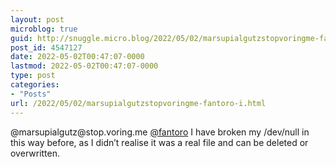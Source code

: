 ```yaml
---
layout: post
microblog: true
guid: http://snuggle.micro.blog/2022/05/02/marsupialgutzstopvoringme-fantoro-i.html
post_id: 4547127
date: 2022-05-02T00:47:07-0000
lastmod: 2022-05-02T00:47:07-0000
type: post
categories:
- "Posts"
url: /2022/05/02/marsupialgutzstopvoringme-fantoro-i.html
---
```

<p>@marsupialgutz@stop.voring.me <span class="h-card" translate="no"><a href="https://social.fantorovevo.com/@fantoro" class="u-url mention">@<span>fantoro</span></a></span> I have broken my /dev/null in this way before, as I didn’t realise it was a real file and can be deleted or overwritten.</p>
